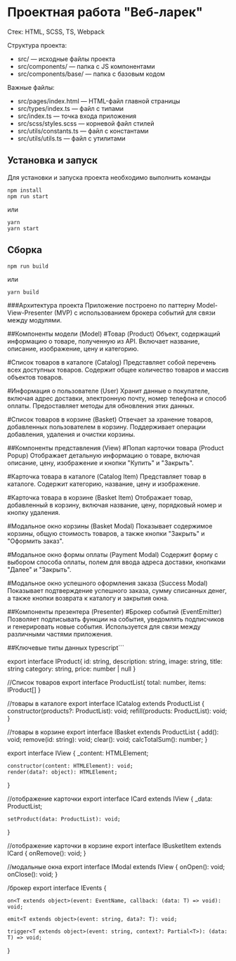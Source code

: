 # Проектная работа "Веб-ларек"

Стек: HTML, SCSS, TS, Webpack

Структура проекта:
- src/ — исходные файлы проекта
- src/components/ — папка с JS компонентами
- src/components/base/ — папка с базовым кодом

Важные файлы:
- src/pages/index.html — HTML-файл главной страницы
- src/types/index.ts — файл с типами
- src/index.ts — точка входа приложения
- src/scss/styles.scss — корневой файл стилей
- src/utils/constants.ts — файл с константами
- src/utils/utils.ts — файл с утилитами

## Установка и запуск
Для установки и запуска проекта необходимо выполнить команды

```
npm install
npm run start
```

или

```
yarn
yarn start
```
## Сборка

```
npm run build
```

или

```
yarn build
```
###Архитектура проекта
Приложение построено по паттерну Model-View-Presenter (MVP) с использованием брокера событий для связи между модулями.

##Компоненты модели (Model)
#Товар (Product)
Объект, содержащий информацию о товаре, полученную из API. Включает название, описание, изображение, цену и категорию.

#Список товаров в каталоге (Catalog)
Представляет собой перечень всех доступных товаров. Содержит общее количество товаров и массив объектов товаров.

#Информация о пользователе (User)
Хранит данные о покупателе, включая адрес доставки, электронную почту, номер телефона и способ оплаты. Предоставляет методы для обновления этих данных.

#Список товаров в корзине (Basket)
Отвечает за хранение товаров, добавленных пользователем в корзину. Поддерживает операции добавления, удаления и очистки корзины.

##Компоненты представления (View)
#Попап карточки товара (Product Popup)
Отображает детальную информацию о товаре, включая описание, цену, изображение и кнопки "Купить" и "Закрыть".

#Карточка товара в каталоге (Catalog Item)
Представляет товар в каталоге. Содержит категорию, название, цену и изображение.

#Карточка товара в корзине (Basket Item)
Отображает товар, добавленный в корзину, включая название, цену, порядковый номер и кнопку удаления.

#Модальное окно корзины (Basket Modal)
Показывает содержимое корзины, общую стоимость товаров, а также кнопки "Закрыть" и "Оформить заказ".

#Модальное окно формы оплаты (Payment Modal)
Содержит форму с выбором способа оплаты, полем для ввода адреса доставки, кнопками "Далее" и "Закрыть".

#Модальное окно успешного оформления заказа (Success Modal)
Показывает подтверждение успешного заказа, сумму списанных денег, а также кнопки возврата к каталогу и закрытия окна.

##Компоненты презентера (Presenter)
#Брокер событий (EventEmitter)
Позволяет подписывать функции на события, уведомлять подписчиков и генерировать новые события. Используется для связи между различными частями приложения.


##Ключевые типы данных
typescript```


export interface IProduct{
    id: string,
    description: string,
    image: string,
    title: string
    category: string,
    price: number | null
}

//Список товаров
export interface ProductList{ 
    total: number,
    items: IProduct[]
}

//товары в каталоге
export interface ICatalog extends ProductList {
    constructor(products?: ProductList): void;
    refill(products: ProductList): void;
}

//товары в корзине
export interface IBasket extends ProductList {
    add(): void;
    remove(id: string): void;
    clear(): void;
    calcTotalSum(): number;
}

export interface IView {
    _content: HTMLElement;

    constructor(content: HTMLElement): void;
    render(data?: object): HTMLElement;
}

//отображение карточки 
export interface ICard extends IView {
    _data: ProductList;

    setProduct(data: ProductList): void;    
}

//отображение карточки в корзине
export interface IBusketItem extends ICard {
    onRemove(): void;
}

//модальные окна 
export interface IModal extends IView {
    onOpen(): void;
    onClose(): void;
}

/брокер
export interface IEvents {

    on<T extends object>(event: EventName, callback: (data: T) => void): void;

    emit<T extends object>(event: string, data?: T): void;

    trigger<T extends object>(event: string, context?: Partial<T>): (data: T) => void;
}
```